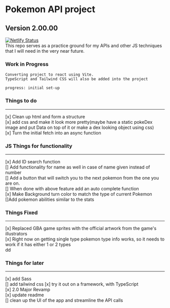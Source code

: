 # Pokemon API project
## Version 2.00.00
[![Netlify Status](https://api.netlify.com/api/v1/badges/183def16-af67-4b96-9f7c-77f1b5f2be4c/deploy-status)](https://app.netlify.com/sites/pokiapi/deploys)
<br>
This repo serves as a practice ground for my APIs and other JS techniques that I will need in the very near future.

### Work in Progress
```
Converting project to react using Vite.
TypeScript and Tailwind CSS will also be added into the project

progress: initial set-up
```

### Things to do
---
[x] Clean up html and form a structure <br>
[x] add css and make it look more pretty(maybe have a static pokeDex image and put Data on top of it or make a dex looking object using css) <br>
[x] Turn the initial fetch into an async function <br>

### JS Things for functionality
---
[x] Add ID search function <br>
[] Add functionality for name as well in case of name given instead of number <br>
[] Add a button that will switch you to the next pokemon from the one you are on. <br>
[] When done with above feature add an auto complete function <br>
[x] Make Background turn color to match the type of current Pokemon <br>
[]Add pokemon abilities similar to the stats <br>

### Things Fixed
---
[x] Replaced GBA game sprites with the official artwork from the game's illustrators <br>
[x] Right now on getting single type pokemon type info works, so it needs to work if it has either 1 or 2 types <br>dd

### Things for later
---
[x] add Sass <br>
[] add tailwind css
[x] try it out on a framework, with TypeScript <br>
[x] 2.0 Major Revamp <br>
[x] update readme <br>
[] clean up the UI of the app and streamline the API calls
